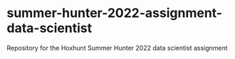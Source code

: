 # summer-hunter-2022-assignment-data-scientist
Repository for the Hoxhunt Summer Hunter 2022 data scientist assignment
